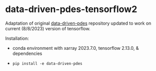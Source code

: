 # data-driven-pdes-tensorflow2
Adaptation of original [data-driven-pdes](https://github.com/JiaweiZhuang/data-driven-pdes/tree/master) repository updated to work on current (8/8/2023) version of tensorflow. 
  
Installation:
- conda environment with xarray 2023.7.0, tensorflow 2.13.0, & dependencies
- ```
  pip install -e data-driven-pdes
  ```
